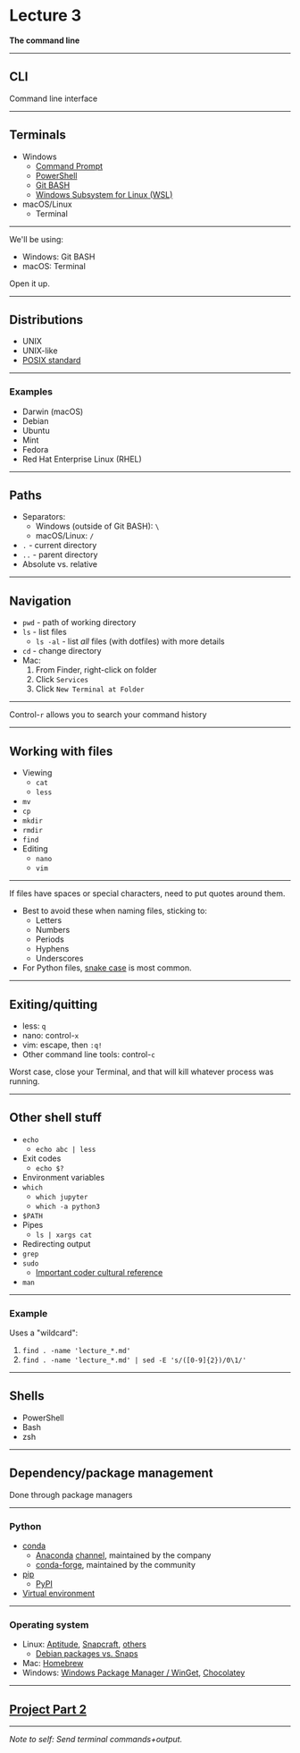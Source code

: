 # Lecture 3

**The command line**

---

## CLI

Command line interface

---

## Terminals

- Windows
  - [Command Prompt](https://www.dell.com/support/kbdoc/en-us/000130703/the-command-prompt-what-it-is-and-how-to-use-it-on-a-dell-system)
  - [PowerShell](https://learn.microsoft.com/en-us/powershell/scripting/overview)
  - [Git BASH](https://gitforwindows.org/)
  - [Windows Subsystem for Linux (WSL)](https://learn.microsoft.com/en-us/windows/wsl/about)
- macOS/Linux
  - Terminal

---

We'll be using:

- Windows: Git BASH
- macOS: Terminal

Open it up.

---

## Distributions

- UNIX
- UNIX-like
- [POSIX standard](https://en.wikipedia.org/wiki/POSIX)

---

### Examples

- Darwin (macOS)
- Debian
- Ubuntu
- Mint
- Fedora
- Red Hat Enterprise Linux (RHEL)

---

## Paths

- Separators:
  - Windows (outside of Git BASH): `\`
  - macOS/Linux: `/`
- `.` - current directory
- `..` - parent directory
- Absolute vs. relative

---

## Navigation

- `pwd` - path of working directory
- `ls` - list files
  - `ls -al` - list _all_ files (with dotfiles) with more details
- `cd` - change directory
- Mac:
  1. From Finder, right-click on folder
  1. Click `Services`
  1. Click `New Terminal at Folder`

---

Control-`r` allows you to search your command history

---

## Working with files

- Viewing
  - `cat`
  - `less`
- `mv`
- `cp`
- `mkdir`
- `rmdir`
- `find`
- Editing
  - `nano`
  - `vim`

---

If files have spaces or special characters, need to put quotes around them.

- Best to avoid these when naming files, sticking to:
  - Letters
  - Numbers
  - Periods
  - Hyphens
  - Underscores
- For Python files, [snake case](https://en.wikipedia.org/wiki/Snake_case) is most common.

---

## Exiting/quitting

- less: `q`
- nano: control-`x`
- vim: escape, then `:q!`
- Other command line tools: control-`c`

Worst case, close your Terminal, and that will kill whatever process was running.

---

## Other shell stuff

- `echo`
  - `echo abc | less`
- Exit codes
  - `echo $?`
- Environment variables
- `which`
  - `which jupyter`
  - `which -a python3`
- `$PATH`
- Pipes
  - `ls | xargs cat`
- Redirecting output
- `grep`
- `sudo`
  - [Important coder cultural reference](https://xkcd.com/149/)
- `man`

---

### Example

Uses a "wildcard":

1. `find . -name 'lecture_*.md'`
1. `find . -name 'lecture_*.md' | sed -E 's/([0-9]{2})/0\1/'`

---

## Shells

- PowerShell
- Bash
- zsh

---

## Dependency/package management

Done through package managers

---

### Python

- [conda](https://docs.conda.io/projects/conda/en/stable/user-guide/getting-started.html)
  - [Anaconda](https://anaconda.org/anaconda/repo) [channel](https://docs.conda.io/projects/conda/en/latest/user-guide/concepts/channels.html), maintained by the company
  - [conda-forge](https://conda-forge.org/packages/), maintained by the community
- [pip](https://packaging.python.org/en/latest/tutorials/installing-packages/)
  - [PyPI](https://pypi.org/)
- [Virtual environment](https://docs.python.org/3/library/venv.html)

---

### Operating system

- Linux: [Aptitude](https://documentation.ubuntu.com/server/how-to/software/package-management/), [Snapcraft](https://snapcraft.io/docs), [others](https://www.linode.com/docs/guides/linux-package-management-overview/)
  - [Debian packages vs. Snaps](https://www.reddit.com/r/Ubuntu/comments/a364ii/proscons_of_snap_vs_apt/)
- Mac: [Homebrew](https://brew.sh/)
- Windows: [Windows Package Manager / WinGet](https://learn.microsoft.com/en-us/windows/package-manager/), [Chocolatey](https://chocolatey.org/)

---

## [Project Part 2](../docs/project.md#part-2)

---

_Note to self: Send terminal commands+output._
